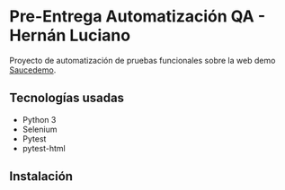 # Pre-Entrega Automatización QA - Hernán Luciano

Proyecto de automatización de pruebas funcionales sobre la web demo [Saucedemo](https://www.saucedemo.com).

## Tecnologías usadas

- Python 3
- Selenium
- Pytest
- pytest-html

## Instalación

